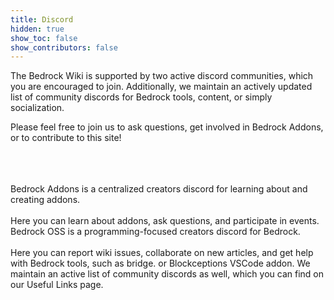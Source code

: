 ```yaml
---
title: Discord
hidden: true
show_toc: false
show_contributors: false
---
```


The Bedrock Wiki is supported by two active discord communities, which you are encouraged to join. Additionally, we maintain an actively updated list of community discords for Bedrock tools, content, or simply socialization. 

Please feel free to join us to ask questions, get involved in Bedrock Addons, or to contribute to this site!

<br>
<br>
<br>

<div class="max-w-screen-md xl:max-w-screen-lg">
	<div class="m-0 p-0 pb-4 w-full">
		<div
			class="
				grid grid-cols-1
				lg:grid-cols-2
				xl:grid-cols-3
				gap-5
				m-0
				p-0
			"
		>
			<CardLink
				title="Bedrock Addons"
				imgsrc="assets/images/homepage/wikilogo.png"
				link="https://discord.gg/46JUdQb"
			>
				Bedrock Addons is a centralized creators discord for learning about and creating addons.<br /><br />Here you can learn about addons, ask questions, and participate in events.
			</CardLink>
			<CardLink
				title="Bedrock OSS"
				imgsrc="assets/images/discord/oss.png"
				link="https://discord.gg/XjV87YN"
			>
				Bedrock OSS is a programming-focused creators discord for Bedrock. <br /><br />Here you can report wiki issues, collaborate on new articles, and get help with Bedrock tools, such as bridge. or Blockceptions VSCode addon.
			</CardLink>
			<CardLink
				title="Additional Servers"
				imgsrc="assets/images/homepage/discord.png"
				link="/meta/useful-links#discord-links"
			>
				We maintain an active list of community discords as well, which you can find on our Useful Links page.
			</CardLink>
		</div>
	</div>
</div>
